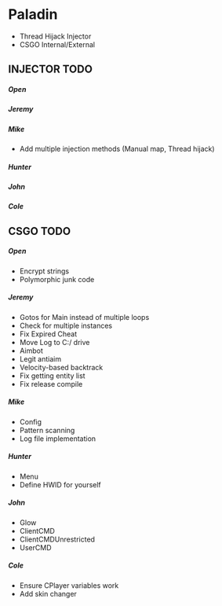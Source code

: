 # Paladin
- Thread Hijack Injector
- CSGO Internal/External

## INJECTOR TODO
##### Open
##### Jeremy
##### Mike
- Add multiple injection methods (Manual map, Thread hijack)
##### Hunter
##### John
##### Cole

## CSGO TODO
##### Open
- Encrypt strings
- Polymorphic junk code
##### Jeremy
- Gotos for Main instead of multiple loops
- Check for multiple instances
- Fix Expired Cheat
- Move Log to C:/ drive
- Aimbot
- Legit antiaim
- Velocity-based backtrack
- Fix getting entity list
- Fix release compile
##### Mike
- Config
- Pattern scanning
- Log file implementation
##### Hunter
- Menu
- Define HWID for yourself
##### John
- Glow
- ClientCMD
- ClientCMDUnrestricted
- UserCMD
##### Cole
- Ensure CPlayer variables work
- Add skin changer
